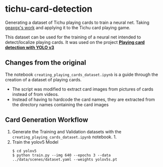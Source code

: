 # tichu-card-detection
Generating a dataset of Tichu playing cards to train a neural net. Taking [geaxgx's work](https://github.com/geaxgx/playing-card-detection) and applying it to the Tichu card playing game.

This dataset can be used for the training of a neural net intended to detect/localize playing cards. It was used on the project __[Playing card detection with YOLO v3](https://youtu.be/pnntrewH0xg)__

## Changes from the original 
The notebook ```creating_playing_cards_dataset.ipynb``` is a guide through the creation of a dataset of playing cards.
 - The script was modified to extract card images from pictures of cards instead of from videos.
 - Instead of having to hardcode the card names, they are extracted from the directory names containing the card images

## Card Generation Workflow
1. Generate the Training and Validation datasets with the ```creating_playing_cards_dataset.ipynb``` notebook.
    1. 
1. Train the yolov5 Model
    ```
    $ cd yolov5
    $ python train.py --img 640 --epochs 3 --data ../data/scenes/dataset.yaml --weights yolov5s.pt
    ```